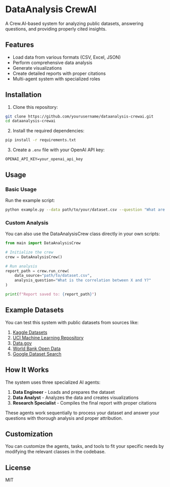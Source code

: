 # DataAnalysis CrewAI

A Crew.AI-based system for analyzing public datasets, answering questions, and providing properly cited insights.

## Features

- Load data from various formats (CSV, Excel, JSON)
- Perform comprehensive data analysis
- Generate visualizations
- Create detailed reports with proper citations
- Multi-agent system with specialized roles

## Installation

1. Clone this repository:
```bash
git clone https://github.com/yourusername/dataanalysis-crewai.git
cd dataanalysis-crewai
```

2. Install the required dependencies:
```bash
pip install -r requirements.txt
```

3. Create a `.env` file with your OpenAI API key:
```
OPENAI_API_KEY=your_openai_api_key
```

## Usage

### Basic Usage

Run the example script:

```bash
python example.py --data path/to/your/dataset.csv --question "What are the main trends in this dataset?"
```

### Custom Analysis

You can also use the DataAnalysisCrew class directly in your own scripts:

```python
from main import DataAnalysisCrew

# Initialize the crew
crew = DataAnalysisCrew()

# Run analysis
report_path = crew.run_crew(
    data_source="path/to/dataset.csv",
    analysis_question="What is the correlation between X and Y?"
)

print(f"Report saved to: {report_path}")
```

## Example Datasets

You can test this system with public datasets from sources like:

1. [Kaggle Datasets](https://www.kaggle.com/datasets)
2. [UCI Machine Learning Repository](https://archive.ics.uci.edu/ml/index.php)
3. [Data.gov](https://data.gov/)
4. [World Bank Open Data](https://data.worldbank.org/)
5. [Google Dataset Search](https://datasetsearch.research.google.com/)

## How It Works

The system uses three specialized AI agents:

1. **Data Engineer** - Loads and prepares the dataset
2. **Data Analyst** - Analyzes the data and creates visualizations
3. **Research Specialist** - Compiles the final report with proper citations

These agents work sequentially to process your dataset and answer your questions with thorough analysis and proper attribution.

## Customization

You can customize the agents, tasks, and tools to fit your specific needs by modifying the relevant classes in the codebase.

## License

MIT